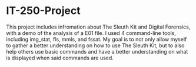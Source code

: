 # IT-250-Project
This project includes infromation about The Sleuth Kit and Digital Forensics, with a demo of the analysis of a E01 file. I used 4 command-line tools, including img_stat, fls, mmls, and fssat.
My goal is to not only allow myself to gather a better understanding on how to use The Sleuth Kit, but to also help others use basic commands and have a better understanding on what is displayed when said commands are used. 
